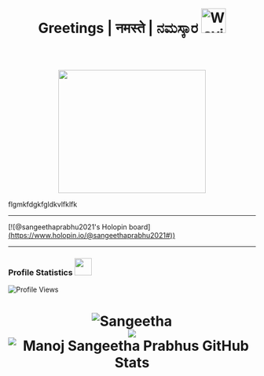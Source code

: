 <h1 align="center"> 
 Greetings  |  नमस्ते  |  ನಮಸ್ಕಾರ  <img src="https://media.giphy.com/media/2vDJLn6LzoSSIJe3Xj/giphy.gif" alt="Waving hand animated gif" height="50" width="50" /> 
</h1>

<!-- wave hand gif : https://raw.githubusercontent.com/nixin72/nixin72/master/wave.gif -->

<br><br>
<p  align="center"><img src="https://user-images.githubusercontent.com/56001279/169039511-a3887a25-f6aa-449c-a269-82372aaa8618.gif" width="300" height="250" align ="center">


flgmkfdgkfgldkvlfklfk

---
 
[![@sangeethaprabhu2021's Holopin board][(https://www.holopin.io/@sangeethaprabhu2021#))](https://holopin.io/@sangeethaprabhu2021)

---

### Profile Statistics <img src="https://camo.githubusercontent.com/f11b92476ee793cfe97f20e0564ab552bd9bd670179d7b6772c59bb4d3218ca6/68747470733a2f2f692e70696e696d672e636f6d2f6f726967696e616c732f36352f63342f66342f36356334663435323537316265313236316539633632336637646134383861632e676966" width="35"/></h3>
![Profile Views](https://komarev.com/ghpvc/?username=your-github-mixed-farming)
<br>

<h1 align="center">
  <img src="https://github-readme-stats.vercel.app/api?username=sangeethaprabhu2021&show_icons=true&theme=dark" alt=Sangeetha Prabhu's GitHub Stats" /><br>
   <img src="https://github-readme-stats.vercel.app/api/top-langs/?username=sangeethaprabhu2021&theme=dark&langs_count=10" /><br>
  <img src="https://github-readme-streak-stats.herokuapp.com/?user=sangeethaprabhu2021&theme=dark" alt="Manoj Sangeetha Prabhus GitHub Stats" /><br>
</h1>
  

<!--  <a href="https://github.com/sangeethaprabhu2021/github-readme-activity-graph"><img alt="Sangeetha Prabhu's Activity Graph" src="https://activity-graph.herokuapp.com/graph?username=mixed-farming&bg_color=0D1117&color=5BCDEC&line=5BCDEC&point=FFFFFF&hide_border=true" /></a> -->


<!--
**mixed-farming/mixed-farming** is a ✨ _special_ ✨ repository because its `README.md` (this file) appears on your GitHub profile.

Here are some ideas to get you started:

- 🔭 I’m currently working on ...
- 🌱 I’m currently learning ...
- 👯 I’m looking to collaborate on ...
- 🤔 I’m looking for help with ...
- 💬 Ask me about ...
- 📫 How to reach me: ...
- 😄 Pronouns: ...
- ⚡ Fun fact: ...
-->



